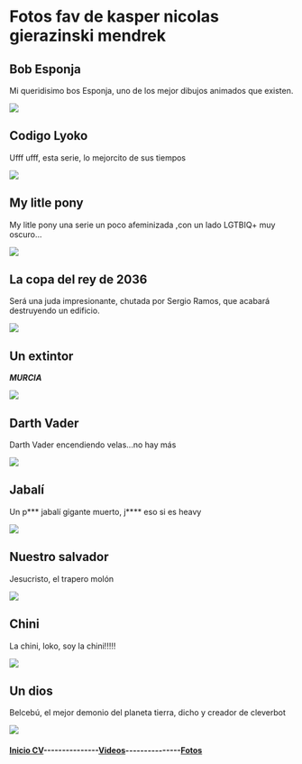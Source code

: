 <h1>Fotos fav de kasper nicolas gierazinski mendrek</h1>

<h2>Bob Esponja</h2>

Mi queridisimo bos Esponja, uno de los mejor dibujos animados que existen.

![](./fotos/bobesparrago.jpg)


<h2>Codigo Lyoko</h2>

Ufff ufff, esta serie, lo mejorcito de sus tiempos

![](./fotos/codigolyoko.jpg)


<h2>My litle pony</h2>

My litle pony una serie un poco afeminizada ,con un lado LGTBIQ+ muy oscuro...

![](./fotos/ponys.png)


<h2>La copa del rey de 2036</h2>

Será una juda impresionante, chutada por Sergio Ramos, que acabará destruyendo un edificio.

![](./fotos/pelota.jpg)


<h2>Un extintor</h2>

***MURCIA***

![](./fotos/extintor.jpg)


<h2>Darth Vader</h2>

Darth Vader encendiendo velas...no hay más

![](./fotos/ladooscuro.jpg)


<h2>Jabalí</h2>

Un p*** jabalí gigante muerto, j**** eso si es heavy

![](./fotos/jabali.jpg)


<h2>Nuestro salvador</h2>

Jesucristo, el trapero molón

![](./fotos/jesucristo.jpg)


<h2>Chini</h2>

La chini, loko, soy la chini!!!!!

![](./fotos/lachini.jpg)


<h2>Un dios</h2>

Belcebú, el mejor demonio del planeta tierra, dicho y creador de cleverbot

![](./fotos/belcebu.jpg)







#### [Inicio CV](README.md)---------------[Videos](videos.md)---------------[Fotos](fotos.md)
